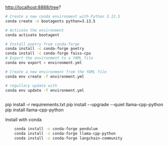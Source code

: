 <http://localhost:8888/tree>?

```bash
# Create a new conda environment with Python 3.13.5
conda create -n bootagents python=3.13.5

# Activate the environment
conda activate bootagent

# Install poetry from conda-forge
conda install -c conda-forge poetry
conda install -c conda-forge faiss-cpu
# Export the environment to a YAML file
conda env export > environment.yml


```

```bash
# Create a new environment from the YAML file
conda env create -f environment.yml
```

```bash
# regullary update with
conda env update -f environment.yml
                    
```

pip install -r requirements.txt
pip install --upgrade --quiet  llama-cpp-python
pip install llama-cpp-python

Install with conda

```bash
    conda install -c conda-forge pendulum
    conda install -c conda-forge llama-cpp-python
    conda install -c conda-forge langchain-community
```
